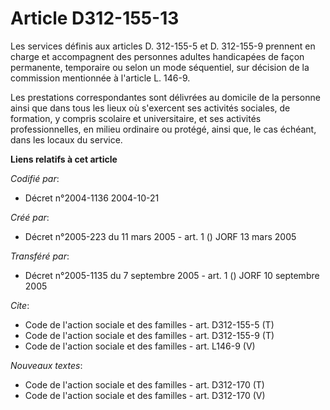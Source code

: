 # Article D312-155-13

Les services définis aux articles D. 312-155-5 et D. 312-155-9 prennent en charge et accompagnent des personnes adultes
handicapées de façon permanente, temporaire ou selon un mode séquentiel, sur décision de la commission mentionnée à l'article
L. 146-9.

Les prestations correspondantes sont délivrées au domicile de la personne ainsi que dans tous les lieux où s'exercent ses
activités sociales, de formation, y compris scolaire et universitaire, et ses activités professionnelles, en milieu ordinaire
ou protégé, ainsi que, le cas échéant, dans les locaux du service.

**Liens relatifs à cet article**

_Codifié par_:

  - Décret n°2004-1136 2004-10-21

_Créé par_:

  - Décret n°2005-223 du 11 mars 2005 - art. 1 () JORF 13 mars 2005

_Transféré par_:

  - Décret n°2005-1135 du 7 septembre 2005 - art. 1 () JORF 10 septembre 2005

_Cite_:

  - Code de l'action sociale et des familles - art. D312-155-5 (T)
  - Code de l'action sociale et des familles - art. D312-155-9 (T)
  - Code de l'action sociale et des familles - art. L146-9 (V)

_Nouveaux textes_:

  - Code de l'action sociale et des familles - art. D312-170 (T)
  - Code de l'action sociale et des familles - art. D312-170 (V)
